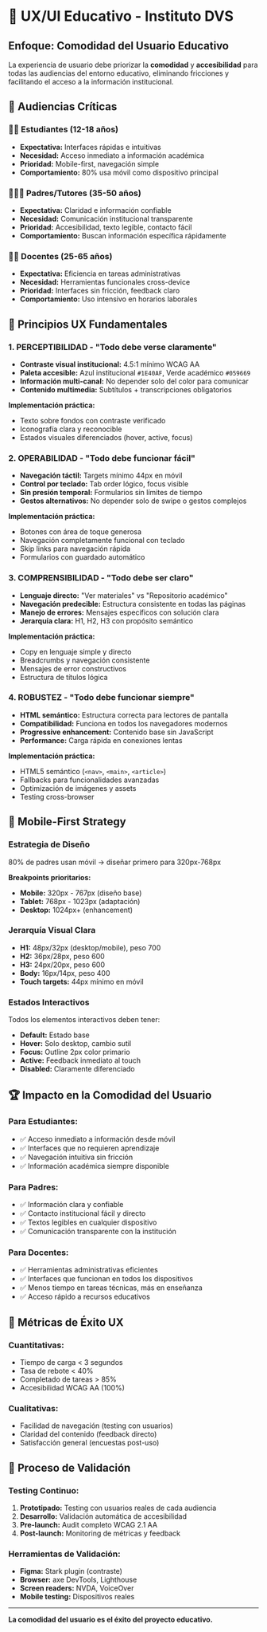 # 🎯 UX/UI Educativo - Instituto DVS

## Enfoque: Comodidad del Usuario Educativo

La experiencia de usuario debe priorizar la **comodidad** y **accesibilidad** para todas las audiencias del entorno educativo, eliminando fricciones y facilitando el acceso a la información institucional.

## 👥 Audiencias Críticas

### 🧑‍🎓 **Estudiantes (12-18 años)**

- **Expectativa:** Interfaces rápidas e intuitivas
- **Necesidad:** Acceso inmediato a información académica
- **Prioridad:** Mobile-first, navegación simple
- **Comportamiento:** 80% usa móvil como dispositivo principal

### 👨‍👩‍👧 **Padres/Tutores (35-50 años)**

- **Expectativa:** Claridad e información confiable
- **Necesidad:** Comunicación institucional transparente
- **Prioridad:** Accesibilidad, texto legible, contacto fácil
- **Comportamiento:** Buscan información específica rápidamente

### 👩‍🏫 **Docentes (25-65 años)**

- **Expectativa:** Eficiencia en tareas administrativas
- **Necesidad:** Herramientas funcionales cross-device
- **Prioridad:** Interfaces sin fricción, feedback claro
- **Comportamiento:** Uso intensivo en horarios laborales

## 🌟 Principios UX Fundamentales

### **1. PERCEPTIBILIDAD** - "Todo debe verse claramente"

- **Contraste visual institucional:** 4.5:1 mínimo WCAG AA
- **Paleta accesible:** Azul institucional `#1E40AF`, Verde académico `#059669`
- **Información multi-canal:** No depender solo del color para comunicar
- **Contenido multimedia:** Subtítulos + transcripciones obligatorios

**Implementación práctica:**

- Texto sobre fondos con contraste verificado
- Iconografía clara y reconocible
- Estados visuales diferenciados (hover, active, focus)

### **2. OPERABILIDAD** - "Todo debe funcionar fácil"

- **Navegación táctil:** Targets mínimo 44px en móvil
- **Control por teclado:** Tab order lógico, focus visible
- **Sin presión temporal:** Formularios sin límites de tiempo
- **Gestos alternativos:** No depender solo de swipe o gestos complejos

**Implementación práctica:**

- Botones con área de toque generosa
- Navegación completamente funcional con teclado
- Skip links para navegación rápida
- Formularios con guardado automático

### **3. COMPRENSIBILIDAD** - "Todo debe ser claro"

- **Lenguaje directo:** "Ver materiales" vs "Repositorio académico"
- **Navegación predecible:** Estructura consistente en todas las páginas
- **Manejo de errores:** Mensajes específicos con solución clara
- **Jerarquía clara:** H1, H2, H3 con propósito semántico

**Implementación práctica:**

- Copy en lenguaje simple y directo
- Breadcrumbs y navegación consistente
- Mensajes de error constructivos
- Estructura de títulos lógica

### **4. ROBUSTEZ** - "Todo debe funcionar siempre"

- **HTML semántico:** Estructura correcta para lectores de pantalla
- **Compatibilidad:** Funciona en todos los navegadores modernos
- **Progressive enhancement:** Contenido base sin JavaScript
- **Performance:** Carga rápida en conexiones lentas

**Implementación práctica:**

- HTML5 semántico (`<nav>`, `<main>`, `<article>`)
- Fallbacks para funcionalidades avanzadas
- Optimización de imágenes y assets
- Testing cross-browser

## 📱 Mobile-First Strategy

### **Estrategia de Diseño**

80% de padres usan móvil → diseñar primero para 320px-768px

**Breakpoints prioritarios:**

- **Mobile:** 320px - 767px (diseño base)
- **Tablet:** 768px - 1023px (adaptación)
- **Desktop:** 1024px+ (enhancement)

### **Jerarquía Visual Clara**

- **H1:** 48px/32px (desktop/mobile), peso 700
- **H2:** 36px/28px, peso 600
- **H3:** 24px/20px, peso 600
- **Body:** 16px/14px, peso 400
- **Touch targets:** 44px mínimo en móvil

### **Estados Interactivos**

Todos los elementos interactivos deben tener:

- **Default:** Estado base
- **Hover:** Solo desktop, cambio sutil
- **Focus:** Outline 2px color primario
- **Active:** Feedback inmediato al touch
- **Disabled:** Claramente diferenciado

## 🏆 Impacto en la Comodidad del Usuario

### **Para Estudiantes:**

- ✅ Acceso inmediato a información desde móvil
- ✅ Interfaces que no requieren aprendizaje
- ✅ Navegación intuitiva sin fricción
- ✅ Información académica siempre disponible

### **Para Padres:**

- ✅ Información clara y confiable
- ✅ Contacto institucional fácil y directo
- ✅ Textos legibles en cualquier dispositivo
- ✅ Comunicación transparente con la institución

### **Para Docentes:**

- ✅ Herramientas administrativas eficientes
- ✅ Interfaces que funcionan en todos los dispositivos
- ✅ Menos tiempo en tareas técnicas, más en enseñanza
- ✅ Acceso rápido a recursos educativos

## 🎯 Métricas de Éxito UX

### **Cuantitativas:**

- Tiempo de carga < 3 segundos
- Tasa de rebote < 40%
- Completado de tareas > 85%
- Accesibilidad WCAG AA (100%)

### **Cualitativas:**

- Facilidad de navegación (testing con usuarios)
- Claridad del contenido (feedback directo)
- Satisfacción general (encuestas post-uso)

## 🔄 Proceso de Validación

### **Testing Continuo:**

1. **Prototipado:** Testing con usuarios reales de cada audiencia
2. **Desarrollo:** Validación automática de accesibilidad
3. **Pre-launch:** Audit completo WCAG 2.1 AA
4. **Post-launch:** Monitoring de métricas y feedback

### **Herramientas de Validación:**

- **Figma:** Stark plugin (contraste)
- **Browser:** axe DevTools, Lighthouse
- **Screen readers:** NVDA, VoiceOver
- **Mobile testing:** Dispositivos reales

---

**La comodidad del usuario es el éxito del proyecto educativo.**
